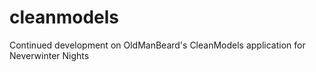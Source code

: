 # cleanmodels
Continued development on OldManBeard's CleanModels application for Neverwinter Nights
